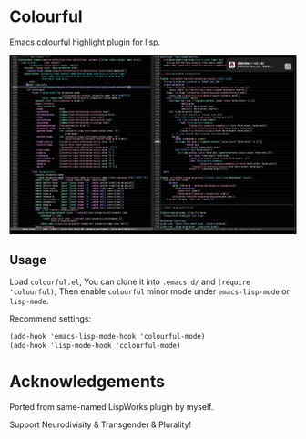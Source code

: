# Colourful

Emacs colourful highlight plugin for lisp.

![screenshot](./screenshot.png)

## Usage

Load `colourful.el`, You can clone it into `.emacs.d/` and `(require 'colourful)`; Then enable `colourful` minor mode under `emacs-lisp-mode` or `lisp-mode`.

Recommend settings:

``` emacs-lisp
(add-hook 'emacs-lisp-mode-hook 'colourful-mode)
(add-hook 'lisp-mode-hook 'colourful-mode)
```

# Acknowledgements

Ported from same-named LispWorks plugin by myself.

Support Neurodivisity & Transgender & Plurality!
